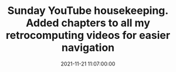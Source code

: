 ---
layout: quote
title: "Sunday YouTube housekeeping. Added chapters to all my retrocomputing videos for easier navigation"
date: '2021-11-21 11:07:00:00'
overrideUrl: "https://twitter.com/jamesfmackenzie/status/1462452545985687553"
tags: [Retrocomputing, Tweets]
---